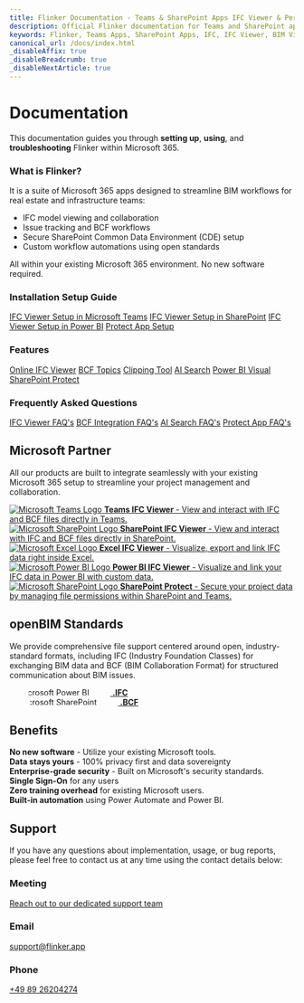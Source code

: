 ```yaml
---
title: Flinker Documentation - Teams & SharePoint Apps IFC Viewer & Permissions Management
description: Official Flinker documentation for Teams and SharePoint apps. Learn how to use the IFC Viewer for BIM files and manage sharing and permissions with our comprehensive guides.
keywords: Flinker, Teams Apps, SharePoint Apps, IFC, IFC Viewer, BIM Viewer, Sharing Permissions, Permissions Management, Documentation, IFC GPT, IFC Microsoft, AI, PowerBI, Power Automate
canonical_url: /docs/index.html
_disableAffix: true
_disableBreadcrumb: true
_disableNextArticle: true
---
```


# Documentation

This documentation guides you through **setting up**, **using**, and **troubleshooting** Flinker within Microsoft 365. 

### What is Flinker?
It is a suite of Microsoft 365 apps designed to streamline BIM workflows for real estate and infrastructure teams:
- IFC model viewing and collaboration 
- Issue tracking and BCF workflows 
- Secure SharePoint Common Data Environment (CDE) setup 
- Custom workflow automations using open standards 

All within your existing Microsoft 365 environment. No new software required.

<!-- Vertical Cards -->
<div class="vertical-card-container">
  <div class="vertical-card">
    <div class="vertical-card-content">
      <h3 class="card-title">Installation Setup Guide</h3>
      <a href="/docs/setting-up-the-ifc-viewer-in-microsoft-teams.html" class="card-link">IFC Viewer Setup in Microsoft Teams</a>
      <a href="/docs/viewer-app-installation-with-admin-approval.html" class="card-link">IFC Viewer Setup in SharePoint</a>
      <a href="/docs/ifc-viewer-installation-for-power-bi.html" class="card-link">IFC Viewer Setup in Power BI</a>
      <a href="/docs/installation.html" class="card-link">Protect App Setup</a>
    </div>
  </div>
  <div class="vertical-card">
    <div class="vertical-card-content">
      <h3 class="card-title">Features</h3>
      <a href="/docs/ifc-viewer.html" class="card-link">Online IFC Viewer</a>
      <a href="/docs/ifc-bcf.html" class="card-link">BCF Topics</a>
      <a href="/docs/faq-ifc-viewer.html" class="card-link">Clipping Tool</a>
      <a href="/docs/ai-search.html" class="card-link">AI Search</a>
      <a href="/docs/ifc-power-bi.html" class="card-link">Power BI Visual</a>
      <a href="/docs/share-features.html" class="card-link">SharePoint Protect</a>
    </div>
  </div>
  <div class="vertical-card">
    <div class="vertical-card-content">
      <h3 class="card-title">Frequently Asked Questions</h3>
      <a href="/docs/faq-ifc-viewer.html" class="card-link">IFC Viewer FAQ's</a>
      <a href="/docs/ifc-bcf.html" class="card-link">BCF Integration FAQ's</a>
      <a href="/docs/ai-search.html" class="card-link">AI Search FAQ's</a>
      <a href="/docs/faq-share-app-for-microsoft-sharepoint.html" class="card-link">Protect App FAQ's</a>
    </div>
  </div>  
</div>

## Microsoft Partner
All our products are built to integrate seamlessly with your existing Microsoft 365 setup to streamline your project management and collaboration.

<div class="benefits-container">
  <div class="benefit-item">
    <a href="/docs/ifc-viewer-for-teams.html">
      <span class="benefit-icon">
        <img
          src="https://upload.wikimedia.org/wikipedia/commons/c/c9/Microsoft_Office_Teams_%282018%E2%80%93present%29.svg"
          alt="Microsoft Teams Logo"
        >
      </span>
      <span class="benefit-text">
        <b>Teams IFC Viewer</b> - View and interact with IFC and BCF files directly in Teams.
      </span>
    </a>
  </div>

  <div class="benefit-item">
    <a href="/docs/ifc-viewer-for-sharepoint.html">
      <span class="benefit-icon">
        <img
          src="https://upload.wikimedia.org/wikipedia/commons/e/e1/Microsoft_Office_SharePoint_%282019%E2%80%93present%29.svg"
          alt="Microsoft SharePoint Logo"
        >
      </span>
      <span class="benefit-text">
        <b>SharePoint IFC Viewer</b> - View and interact with IFC and BCF files directly in SharePoint.
      </span>
    </a>
  </div>

  <div class="benefit-item">
    <a href="/docs/ifc-viewer-for-microsoft-excel.html">
      <span class="benefit-icon">
        <img
          src="https://upload.wikimedia.org/wikipedia/commons/3/34/Microsoft_Office_Excel_%282019%E2%80%93present%29.svg"
          alt="Microsoft Excel Logo"
        >
      </span>
      <span class="benefit-text">
        <b>Excel IFC Viewer</b> - Visualize, export and link IFC data right inside Excel.
      </span>
    </a>
  </div>

  <div class="benefit-item">
    <a href="/docs/ifc-power-bi.html">
      <span class="benefit-icon">
        <img
          src="https://upload.wikimedia.org/wikipedia/commons/c/cf/New_Power_BI_Logo.svg"
          alt="Microsoft Power BI Logo"
        >
      </span>
      <span class="benefit-text">
        <b>Power BI IFC Viewer</b> - Visualize and link your IFC data in Power BI with custom data.
      </span>
    </a>
  </div>

  <div class="benefit-item">
    <a href="/docs/share-features.html">
      <span class="benefit-icon">
        <img
          src="https://upload.wikimedia.org/wikipedia/commons/e/e1/Microsoft_Office_SharePoint_%282019%E2%80%93present%29.svg"
          alt="Microsoft SharePoint Logo"
        >
      </span>
      <span class="benefit-text">
        <b>SharePoint Protect</b> - Secure your project data by managing file permissions within SharePoint and Teams.
      </span>
    </a>
  </div>
</div>

## openBIM Standards
We provide comprehensive file support centered around open, industry-standard formats, including IFC (Industry Foundation Classes) for exchanging BIM data and BCF (BIM Collaboration Format) for structured communication about BIM issues.

<div class="benefits-container">
  <div class="benefit-item">
    <a href="/docs/ifc-viewer.html">
      <span class="benefit-icon">
        <img
          style="clip-path: inset(19%);"
          src="https://www.buildingsmart.org/wp-content/uploads/2024/07/bsi-icon-download.png"
          alt="Microsoft Power BI Logo"
        >
      </span>
      <span class="benefit-text">
        <b>.IFC</b>
      </span>
    </a>
  </div>

  <div class="benefit-item">
    <a href="/docs/ifc-viewer.html">
      <span class="benefit-icon">
        <img
          style="clip-path: inset(19%);"
          src="https://www.buildingsmart.org/wp-content/uploads/2024/07/bcf-icon-download.png"
          alt="Microsoft SharePoint Logo"
        >
      </span>
      <span class="benefit-text">
        <b>.BCF</b>
      </span>
    </a>
  </div>
</div>

## Benefits

<div class="benefits-container">
  <div class="benefit-item">
    <span class="benefit-icon"><i class="ms-Icon ms-Icon--AppIconDefaultAdd"></i></span>
    <span class="benefit-text"><b>No new software</b> - Utilize your existing Microsoft tools.</span>
  </div>
  <div class="benefit-item">
    <span class="benefit-icon"><i class="ms-Icon ms-Icon--Lock"></i></span>
    <span class="benefit-text"><b>Data stays yours</b> - 100% privacy first and data sovereignty</span>
  </div>
  <div class="benefit-item">
    <span class="benefit-icon"><i class="ms-Icon ms-Icon--Shield"></i></span>
    <span class="benefit-text"><b>Enterprise-grade security</b> - Built on Microsoft's security standards.</span>
  </div>
  <div class="benefit-item">
    <span class="benefit-icon"><i class="ms-Icon ms-Icon--Signin"></i></span>
    <span class="benefit-text"><b>Single Sign-On</b> for any users</span>
  </div>
  <div class="benefit-item">
    <span class="benefit-icon"><i class="ms-Icon ms-Icon--BookAnswers"></i></span>
    <span class="benefit-text"><b>Zero training overhead</b> for existing Microsoft users.</span>
  </div>
  <div class="benefit-item">
    <span class="benefit-icon"><i class="ms-Icon ms-Icon--Flow"></i></span>
    <span class="benefit-text"><b>Built-in automation</b> using Power Automate and Power BI.</span>
  </div>
</div>

## Support

If you have any questions about implementation, usage, or bug reports, please feel free to contact us at any time using the contact details below:

<!-- Benefits Container for Contact Information -->
<div class="benefits-container">
  <div class="benefit-item">
    <span class="benefit-text">
      <h3 class="card-title">Meeting</h3>
      <a href="https://outlook.office365.com/book/SupportConsultingonlinemeeting@flinker.app/" class="contact-link">Reach out to our dedicated support team</a>
    </span>
  </div>
  <div class="benefit-item">
    <span class="benefit-text">
      <h3 class="card-title">Email</h3>
      <a href="mailto:support@flinker.app" class="contact-link">support@flinker.app</a>
    </span>
  </div>
  <div class="benefit-item">
    <span class="benefit-text">
      <h3 class="card-title">Phone</h3>
      <a href="tel:+498926204274" class="contact-link">+49 89 26204274</a>
    </span>
  </div>
</div>
